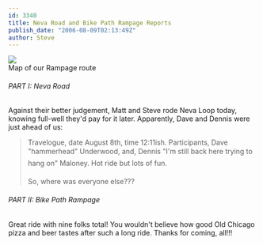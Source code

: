 ```yaml
---
id: 3340
title: Neva Road and Bike Path Rampage Reports
publish_date: "2006-08-09T02:13:49Z"
author: Steve
---
```

[![](http://www.flagstafffrenzy.org/wp-content/uploads/2009/11/rampage.png)](http://www.flagstafffrenzy.org/wp-content/uploads/2009/11/rampage.png)  
Map of our Rampage route

###### PART I: Neva Road

Against their better judgement, Matt and Steve rode Neva Loop today, knowing full-well they'd pay for it later. Apparently, Dave and Dennis were just ahead of us:

> Travelogue, date August 8th, time 12:11ish. Participants, Dave "hammerhead" Underwood, and, Dennis "I'm still back here trying to hang on" Maloney. Hot ride but lots of fun.
> 
> So, where was everyone else???

###### PART II: Bike Path Rampage

Great ride with nine folks total! You wouldn't believe how good Old Chicago pizza and beer tastes after such a long ride. Thanks for coming, all!!!
